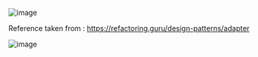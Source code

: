 ![image](https://github.com/chayansharma7/Design_Patterns/assets/61390152/bba11e31-4df1-4512-8350-83afac0b4e31)

Reference taken from : https://refactoring.guru/design-patterns/adapter

![image](https://github.com/chayansharma7/Design_Patterns/assets/61390152/a182c306-a5fc-4cbe-bb2b-57eb8992b153)
